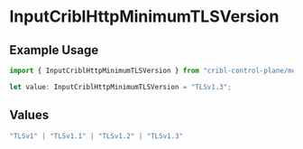 # InputCriblHttpMinimumTLSVersion

## Example Usage

```typescript
import { InputCriblHttpMinimumTLSVersion } from "cribl-control-plane/models";

let value: InputCriblHttpMinimumTLSVersion = "TLSv1.3";
```

## Values

```typescript
"TLSv1" | "TLSv1.1" | "TLSv1.2" | "TLSv1.3"
```